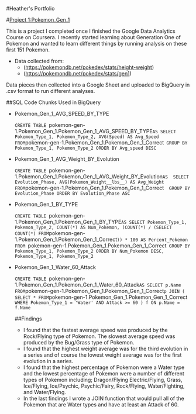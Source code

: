 #Heather's Portfolio

#[Project 1:Pokemon_Gen_1](https://github.com/heatherlaurennn/Pokemon_Gen_1)

This is a project I completed once I finished the Google Data Analytics Course on Coursera.
I recently started learning about Generation One of Pokemon and wanted to learn different things by running analysis on these first 151 Pokemon.

* Data collected from:
  * (https://pokemondb.net/pokedex/stats/height-weight)
  * (https://pokemondb.net/pokedex/stats/gen1)
  
Data pieces then collected into a Google Sheet and uploaded to BigQuery in .csv format to run different analyses.

##SQL Code Chunks Used in BigQuery 

* Pokemon_Gen_1_AVG_SPEED_BY_TYPE

  `CREATE TABLE `pokemon-gen-1.Pokemon_Gen_1.Pokemon_Gen_1_AVG_SPEED_BY_TYPE`
    AS
    SELECT Pokemon_Type_1, Pokemon_Type_2, AVG(Speed) AS Avg_Speed
    FROM `pokemon-gen-1.Pokemon_Gen_1.Pokemon_Gen_1_Correct`
    GROUP BY Pokemon_Type_1, Pokemon_Type_2
    ORDER BY Avg_speed DESC`

* Pokemon_Gen_1_AVG_Weight_BY_Evolution

  `CREATE TABLE `pokemon-gen-1.Pokemon_Gen_1.Pokemon_Gen_1_AVG_Weight_BY_Evolution`
  AS 
  SELECT Evolution_Phase, AVG(Pokemon_Weight__lbs__) AS Avg_Weight
  FROM `pokemon-gen-1.Pokemon_Gen_1.Pokemon_Gen_1_Correct` 
  GROUP BY Evolution_Phase
  ORDER BY Evolution_Phase ASC`

* Pokemon_Gen_1_BY_TYPE

  `CREATE TABLE `pokemon-gen-1.Pokemon_Gen_1.Pokemon_Gen_1_BY_TYPE`
AS
SELECT Pokemon_Type_1, Pokemon_Type_2, COUNT(*) AS Num_Pokemon,
       (COUNT(*) / (SELECT COUNT(*) FROM `pokemon-gen-1.Pokemon_Gen_1.Pokemon_Gen_1_Correct`)) * 100 AS Percent_Pokemon
FROM `pokemon-gen-1.Pokemon_Gen_1.Pokemon_Gen_1_Correct`
GROUP BY Pokemon_Type_1, Pokemon_Type_2
ORDER BY Num_Pokemon DESC, Pokemon_Type_1, Pokemon_Type_2`
  
* Pokemon_Gen_1_Water_60_Attack

  `CREATE TABLE `pokemon-gen-1.Pokemon_Gen_1.Pokemon_Gen_1_Water_60_Attack`
  AS
  SELECT p.Name
  FROM `pokemon-gen-1.Pokemon_Gen_1.Pokemon_Gen_1_Correct` p
  JOIN (
  SELECT *
  FROM `pokemon-gen-1.Pokemon_Gen_1.Pokemon_Gen_1_Correct`
  WHERE Pokemon_Type_1 = 'Water' AND Attack >= 60
  ) f
  ON p.Name = f.Name`
  
  ##Findings
  
  * I found that the fastest average speed was produced by the Rock/Flying type of Pokemon. The slowest average speed was produced by the Bug/Grass type of Pokemon.
  * I found that the highest weight average was for the third evolution in a series and of course the lowest weight average was for the first evolution in a series.
  * I found that the highest percentage of Pokemon were a Water type and the lowest percentage of Pokemon were a number of different types of Pokemon including; Dragon/Flying
    Electric/Flying, Grass, Ice/Flying, Ice/Psychic, Psychic/Fairy, Rock/Flying, Water/Fighting, and Water/Flying.
  * In the last findings I wrote a JOIN function that would pull all of the Pokemon that are Water types and have at least an Attack of 60.



